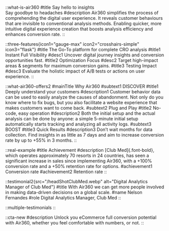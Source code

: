 ::what-is-air360
#title
Say hello to insights<br>
Say goodbye to headaches
#description
Air360 simplifies the process of comprehending the digital user experience.
It reveals customer behaviours that are invisible to conventional analysis methods. Enabling quicker, more intuitive digital experience creation that boosts analysis efficiency and enhances conversion rate.
::

::three-features{icon1="gauge-max" icon2="crosshairs-simple" icon3="flask"}
#title
The Go-To platform for complete CRO analysis
#title1
Instant Full Visibility
#desc1
Uncover digital journey insights and conversion opportunities fast.
#title2
Optimization Focus
#desc2
Target high-impact areas & segments for maximum conversion gains.
#title3
Testing Impact
#desc3
Evaluate the holistic impact of A/B tests or actions on user experience.
::

::what-air360-offers2
#mainTitle
Why Air360
#subtext1
DISCOVER
#title1
Deeply understand your customers
#description1
Customer behavior data can be used to easily analyze the causes of abandonment. Not only do you know where to fix bugs, but you also facilitate a website experience that makes customers want to come back.
#subtext2
Plug and Play
#title2
No-code, easy operation
#description2
Both the initial setup and the actual analysis can be done by anyone: a simple 5-minute initial setup automatically starts tracking and analyzing all activity logs.
#subtext3
BOOST
#title3
Quick Results
#description3
Don’t wait months for data collection. Find insights in as little as 7 days and aim to 
increase conversion rate by up to +55% in 3 months.
::

::real-example
#title
Achievement
#description
[Club Med]{.font-bold}, which operates approximately 70 resorts in 24 countries, has seen a significant increase in sales since implementing Air360, with a +100% conversion rate and a +50% retention rate for options.
#achievement1
Conversion rate
#achievement2
Retention rate
::

::testimonial2{src="/headShotClubMed.webp" alt="Digital Analytics Manager of Club Med"}
#title
With Air360 we can get more people involved in making data-driven decisions on a global scale.
#name 
Nelson Fernandes
#role
Digital Analytics Manager, Club Med
::

::multiple-testimonials
::

::cta-new
#description
Unlock you eCommerce full conversion potential with Air360, whether you feel comfortable with numbers, or not.
::